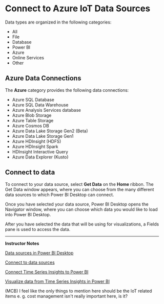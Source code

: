# Connect to Azure IoT Data Sources

Data types are organized in the following categories:

* All
* File
* Database
* Power BI
* Azure
* Online Services
* Other

## Azure Data Connections

The **Azure** category provides the following data connections:

* Azure SQL Database
* Azure SQL Data Warehouse
* Azure Analysis Services database
* Azure Blob Storage
* Azure Table Storage
* Azure Cosmos DB
* Azure Data Lake Storage Gen2 (Beta)
* Azure Data Lake Storage Gen1
* Azure HDInsight (HDFS)
* Azure HDInsight Spark
* HDInsight Interactive Query
* Azure Data Explorer (Kusto)

## Connect to data

To connect to your data source, select **Get Data** on the **Home** ribbon. The Get Data window appears, where you can choose from the many different data sources to which Power BI Desktop can connect.

Once you have selected your data source, Power BI Desktop opens the Navigator window, where you can choose which data you would like to load into Power BI Desktop.

After you have selected the data that will be using for visualizations, a Fields pane is used to access the data.

---

**Instructor Notes**

[Data sources in Power BI Desktop](https://docs.microsoft.com/en-us/power-bi/desktop-data-sources)

[Connect to data sources](https://docs.microsoft.com/en-us/learn/modules/get-data-power-bi/3-connect-data-sources-power-bi-desktop)

[Connect Time Series Insights to Power BI](https://docs.microsoft.com/en-us/azure/time-series-insights/concepts-power-bi)

[Visualize data from Time Series Insights in Power BI](https://docs.microsoft.com/en-us/azure/time-series-insights/how-to-connect-power-bi)

(MCB) I feel like the only things to mention here should be the IoT related items e. g. cost management isn't really important here, is it?


